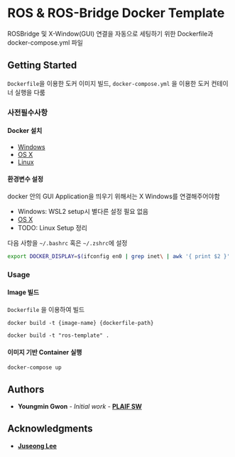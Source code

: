 # ROS & ROS-Bridge Docker Template

ROSBridge 및 X-Window(GUI) 연결을 자동으로 세팅하기  위한 Dockerfile과 docker-compose.yml 파일

## Getting Started

`Dockerfile`을 이용한 도커 이미지 빌드, `docker-compose.yml` 을 이용한 도커 컨테이너 실행을 다룸

### 사전필수사항

#### Docker 설치

* [Windows](https://docs.docker.com/windows/started)
* [OS X](https://docs.docker.com/mac/started/)
* [Linux](https://docs.docker.com/linux/started/)

#### 환경변수 설정

docker 안의 GUI Application을 띄우기 위해서는 X Windows를 연결해주어야함

* Windows: WSL2 setup시 별다른 설정 필요 없음
* [OS X](https://github.com/youngmin-gwon/what-i-studied/blob/main/ros/setup-for-mac.md)
* TODO: Linux Setup 정리

다음 사항을 `~/.bashrc` 혹은 `~/.zshrc`에 설정
```bash
export DOCKER_DISPLAY=$(ifconfig en0 | grep inet\ | awk '{ print $2 }' | awk '{ print $1 ":0" }')

```

### Usage

#### Image 빌드

`Dockerfile` 을 이용하여 빌드

`docker build -t {image-name} {dockerfile-path}`

```shell
docker build -t "ros-template" .
```

#### 이미지 기반 Container 실행

```shell
docker-compose up
```

## Authors

* **Youngmin Gwon** - *Initial work* - **[PLAIF SW](https://github.com/plaif-sw)**


## Acknowledgments

* **[Juseong Lee](https://github.com/powerstrong)**
